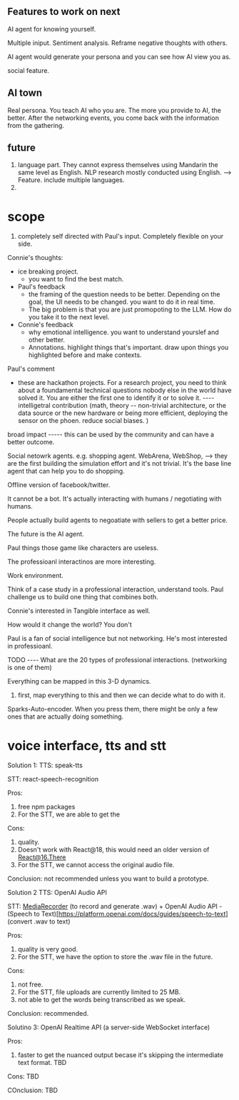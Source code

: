 ## Features to work on next

AI agent for knowing yourself.

Multiple iniput.
Sentiment analysis.
Reframe negative thoughts with others.

AI agent would generate your persona and you can see how AI view you as.

social feature.

## AI town

Real persona. You teach AI who you are. The more you provide to AI, the better. After the networking events, you come back with the information from the gathering.

## future

1. language part. They cannot express themselves using Mandarin the same level as English. NLP research mostly conducted using English. --> Feature. include multiple languages.
2.

# scope

1. completely self directed with Paul's input. Completely flexible on your side.

Connie's thoughts:

- ice breaking project.
  - you want to find the best match.
- Paul's feedback
  - the framing of the question needs to be better. Depending on the goal, the UI needs to be changed. you want to do it in real time.
  - The big problem is that you are just promopoting to the LLM. How do you take it to the next level.
- Connie's feedback
  - why emotional intelligence. you want to understand yourslef and other better.
  - Annotations. highlight things that's important. draw upon things you highlighted before and make contexts.

Paul's comment

- these are hackathon projects. For a research project, you need to think about a foundamental technical questions nobody else in the world have solved it. You are either the first one to identify it or to solve it. ---- intelligetral contribution (math, theory -- non-trivial architecture, or the data source or the new hardware or being more efficient, deploying the sensor on the phoen. reduce social biases. )

broad impact ----- this can be used by the community and can have a better outcome.

Social netowrk agents.
e.g. shopping agent. WebArena, WebShop, --> they are the first building the simulation effort and it's not trivial. It's the base line agent that can help you to do shopping.

Offline version of facebook/twitter.

It cannot be a bot. It's actually interacting with humans / negotiating with humans.

People actually build agents to negoatiate with sellers to get a better price.

The future is the AI agent.

Paul things those game like characters are useless.

The professioanl interactinos are more interesting.

Work environment.

Think of a case study in a professional interaction, understand tools.
Paul challenge us to build one thing that combines both.

Connie's interested in Tangible interface as well.

How would it change the world?
You don't

Paul is a fan of social intelligence but not networking. He's most interested in professioanl.

TODO ---- What are the 20 types of professional interactions. (networking is one of them)

Everything can be mapped in this 3-D dynamics.

1. first, map everything to this and then we can decide what to do with it.

Sparks-Auto-encoder.
When you press them, there might be only a few ones that are actually doing something.

# voice interface, tts and stt

Solution 1:
TTS: speak-tts

STT: react-speech-recognition

Pros:

1. free npm packages
2. For the STT, we are able to get the

Cons:

1. quality.
2. Doesn't work with React@18, this would need an older version of React@16.There
3. For the STT, we cannot access the original audio file.

Conclusion: not recommended unless you want to build a prototype.

Solution 2
TTS: OpenAI Audio API

STT: [MediaRecorder](https://developer.mozilla.org/en-US/docs/Web/API/MediaRecorder) (to record and generate .wav) + OpenAI Audio API - (Speech to Text)[https://platform.openai.com/docs/guides/speech-to-text] (convert .wav to text)

Pros:

1. quality is very good.
2. For the STT, we have the option to store the .wav file in the future.

Cons:

1. not free.
2. For the STT, file uploads are currently limited to 25 MB.
3. not able to get the words being transcribed as we speak.

Conclusion: recommended.

Solutino 3:
OpenAI Realtime API (a server-side WebSocket interface)

Pros:

1. faster to get the nuanced output becase it's skipping the intermediate text format.
   TBD

Cons:
TBD

COnclusion: TBD
